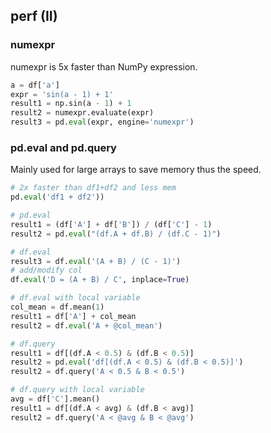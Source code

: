 ## perf (II)

### numexpr
numexpr is 5x faster than NumPy expression.

```py
a = df['a']
expr = 'sin(a - 1) + 1'
result1 = np.sin(a - 1) + 1
result2 = numexpr.evaluate(expr)
result3 = pd.eval(expr, engine='numexpr')
```

### pd.eval and pd.query
Mainly used for large arrays to save memory thus the speed.

```py
# 2x faster than df1+df2 and less mem
pd.eval('df1 + df2'))

# pd.eval
result1 = (df['A'] + df['B']) / (df['C'] - 1)
result2 = pd.eval("(df.A + df.B) / (df.C - 1)")

# df.eval
result3 = df.eval('(A + B) / (C - 1)')
# add/modify col
df.eval('D = (A + B) / C', inplace=True)

# df.eval with local variable
col_mean = df.mean(1)
result1 = df['A'] + col_mean
result2 = df.eval('A + @col_mean')

# df.query
result1 = df[(df.A < 0.5) & (df.B < 0.5)]
result2 = pd.eval('df[(df.A < 0.5) & (df.B < 0.5)]')
result2 = df.query('A < 0.5 & B < 0.5')

# df.query with local variable
avg = df['C'].mean()
result1 = df[(df.A < avg) & (df.B < avg)]
result2 = df.query('A < @avg & B < @avg')
```
